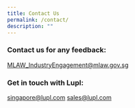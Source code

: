 ```yaml
---
title: Contact Us
permalink: /contact/
description: ""
---
```


### Contact us for any feedback:
MLAW_IndustryEngagement@mlaw.gov.sg

### Get in touch with Lupl:
singapore@lupl.com 
sales@lupl.com
